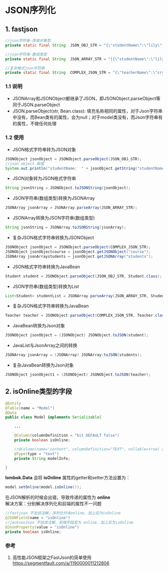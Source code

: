 # JSON序列化

## 1. fastjson
``` java
//json字符串-简单对象型
private static final String  JSON_OBJ_STR = "{\"studentName\":\"lily\",\"studentAge\":12}";

//json字符串-数组类型
private static final String  JSON_ARRAY_STR = "[{\"studentName\":\"lily\",\"studentAge\":12},{\"studentName\":\"lucy\",\"studentAge\":15}]";

//复杂格式json字符串
private static final String  COMPLEX_JSON_STR = "{\"teacherName\":\"crystall\",\"teacherAge\":27,\"course\":{\"courseName\":\"english\",\"code\":1270},\"students\":[{\"studentName\":\"lily\",\"studentAge\":12},{\"studentName\":\"lucy\",\"studentAge\":15}]}";
```
### 1.1 说明
* JSONArray和JSONObject都继承了JSON，即JSONObject.parseObject等同于JSON.parseObject
* JSON.parseObject(str, Bean.class): 填充名称相同的属性，对于Json字符串中没有，而Bean类有的属性，会为null；对于model类没有，而Json字符串有的属性，不做任何处理

### 1.2 使用
* JSON格式字符串转为JSON对象
```java
JSONObject jsonObject = JSONObject.parseObject(JSON_OBJ_STR);
//json object 取值
System.out.println("studentName:  " + jsonObject.getString("studentName"));
```
* JSON对象转为JSON格式字符串
```java
String jsonString = JSONObject.toJSONString(jsonObject);
```
* JSON字符串(数组类型)转换为JSONArray
```java
JSONArray jsonArray = JSONArray.parseArray(JSON_ARRAY_STR);
```
* JSONArray转换为JSON字符串(数组类型)
```java
String jsonString = JSONArray.toJSONString(jsonArray);
```
* 复杂JSON格式字符串转换为JSONObject
```java
JSONObject jsonObject = JSONObject.parseObject(COMPLEX_JSON_STR);
JSONObject jsonObjectcourse = jsonObject.getJSONObject("course");
JSONArray jsonArraystudents = jsonObject.getJSONArray("students");
```
* JSON格式字符串转换为JavaBean
```java
Student student = JSONObject.parseObject(JSON_OBJ_STR, Student.class);
```
* JSON字符串(数组类型)转换为List<JavaBean>
```java
List<Student> studentList = JSONArray.parseArray(JSON_ARRAY_STR, Student.class);
```
* 复杂JSON格式字符串转换为JavaBean
```java
Teacher teacher = JSONObject.parseObject(COMPLEX_JSON_STR, Teacher.class);
```
* JavaBean转换为Json对象
```java
JSONObject jsonObject = (JSONObject) JSONObject.toJSON(student);
```
* JavaList与JsonArray之间的转换
```java
JSONArray jsonArray = (JSONArray) JSONArray.toJSON(students);
```
* 复杂JavaBean转换为Json对象
```java
JSONObject jsonObject1 = (JSONObject) JSONObject.toJSON(teacher);
```


## 2. isOnline类型的字段

``` java
@Entity
@Table(name = "Model")
@Data
public class Model implements Serializable{

    ...

    @Column(columnDefinition = "bit DEFAULT false")
    private boolean isOnline;

    //@Column(name="content", columnDefinition="TEXT", nullable=true) 同下
    @Type(type = "text")
    private String modelInfo;

}
```
**lombok.Data** 会将 **isOnline** 属性的getter和setter方法设置为：<br/>
``` java
model.setOnline(model.isOnline());
```
在JSON解析的时候会出错，导致传递的属性为 **online** <br/>
解决方案：分别解决序列化和前端的属性不一问题

```java
//fastjson 不加该注解，序列化时未online，加上后为isOnline
@JSONField(name = "isOnline")
//jacksonJson 不加该注解，前端字段变为 online，加上后为isOnline
@JsonProperty(value = "isOnline")
private boolean isOnline;
```
### 参考
1. 高性能JSON框架之FastJson的简单使用 https://segmentfault.com/a/1190000011212806
